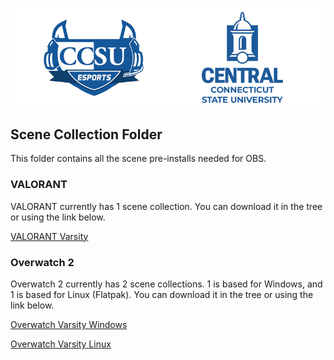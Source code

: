 ![Esports Logo](/Assets/esports.png)
## Scene Collection Folder
This folder contains all the scene pre-installs needed for OBS.

### VALORANT
VALORANT currently has 1 scene collection. You can download it in the tree or using the link below.

[VALORANT Varsity](Valorant_Varsity.json)

### Overwatch 2
Overwatch 2 currently has 2 scene collections. 1 is based for Windows, and 1 is based for Linux (Flatpak). You can download it in the tree or using the link below.

[Overwatch Varsity Windows](Overwatch_Varsity.json)

[Overwatch Varsity Linux](Varsity_Overwatch_LINUX.json)
